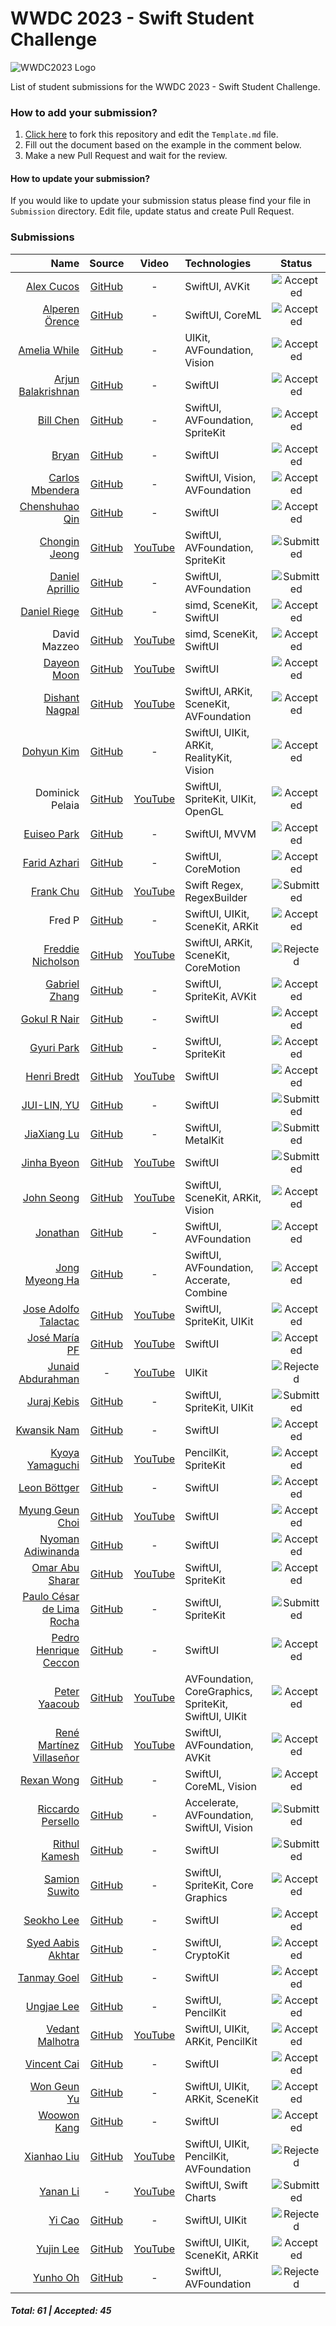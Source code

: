 # WWDC 2023 - Swift Student Challenge
![WWDC2023 Logo](logo.png)

List of student submissions for the WWDC 2023 - Swift Student Challenge.

### How to add your submission?
1. [Click here](https://github.com/wwdc/2023/edit/main/Template.md) to fork this repository and edit the `Template.md` file.
2. Fill out the document based on the example in the comment below.
3. Make a new Pull Request and wait for the review.

#### How to update your submission?
If you would like to update your submission status please find your file in `Submission` directory. Edit file, update status and create Pull Request.

### Submissions

| Name | Source |    Video    | Technologies | Status |
|-----:|:------:|:-----------:|:-------------|:------:|
|[Alex Cucos](https://github.com/skiezest)|[GitHub](https://github.com/skiezest/Learn-Morse)|-|SwiftUI, AVKit|![Accepted](https://img.shields.io/badge/accepted-green?style=for-the-badge)|
|[Alperen Örence](https://github.com/alperenorence)|[GitHub](https://github.com/alperenorence/HandSignal)|-|SwiftUI, CoreML|![Accepted](https://img.shields.io/badge/accepted-green?style=for-the-badge)|
|[Amelia While](https://github.com/elihwyma)|[GitHub](https://github.com/elihwyma/WWDC2023-Semaphores)|-|UIKit, AVFoundation, Vision|![Accepted](https://img.shields.io/badge/accepted-green?style=for-the-badge)|
|[Arjun Balakrishnan](https://github.com/balkarjun)|[GitHub](https://github.com/balkarjun/Ciphers)|-|SwiftUI|![Accepted](https://img.shields.io/badge/accepted-green?style=for-the-badge)|
|[Bill Chen](https://github.com/billchen2k)|[GitHub](https://github.com/billchen2k/HiSynth)|-|SwiftUI, AVFoundation, SpriteKit|![Accepted](https://img.shields.io/badge/accepted-green?style=for-the-badge)|
|[Bryan](https://github.com/bryanless)|[GitHub](https://github.com/bryanless/Assembly-Playground)|-|SwiftUI|![Accepted](https://img.shields.io/badge/accepted-green?style=for-the-badge)|
|[Carlos Mbendera](https://github.com/carlosmbe)|[GitHub](https://github.com/carlosmbe/Rhythm-Snap)|-|SwiftUI, Vision, AVFoundation|![Accepted](https://img.shields.io/badge/accepted-green?style=for-the-badge)|
|[Chenshuhao Qin](https://github.com/CodyQin)|[GitHub](https://github.com/CodyQin/Ferryman-Puzzle)|-|SwiftUI|![Accepted](https://img.shields.io/badge/accepted-green?style=for-the-badge)|
|[Chongin Jeong](https://github.com/chongin12)|[GitHub](https://github.com/chongin12/Sometimes)|[YouTube](https://www.youtube.com/watch?v=qT3PcCvPN44)|SwiftUI, AVFoundation, SpriteKit|![Submitted](https://img.shields.io/badge/submitted-slategrey?style=for-the-badge)|
|[Daniel Aprillio](https://github.com/Nielioo)|[GitHub](https://github.com/Nielioo/Spectrum)|-|SwiftUI, AVFoundation|![Submitted](https://img.shields.io/badge/submitted-slategrey?style=for-the-badge)|
|[Daniel Riege](https://github.com/danielriege)|[GitHub](https://github.com/danielriege/WWDC23-Submission)|-|simd, SceneKit, SwiftUI|![Accepted](https://img.shields.io/badge/accepted-green?style=for-the-badge)|
|David Mazzeo|[GitHub](https://github.com/TheIntelCorei9/Swift-Student-Challenge-23)|[YouTube](https://www.youtube.com/watch?v=ViGDWfh0ViA)|simd, SceneKit, SwiftUI|![Accepted](https://img.shields.io/badge/accepted-green?style=for-the-badge)|
|[Dayeon Moon](https://github.com/dayo2n)|[GitHub](https://github.com/dayo2n/WWDC23-Swift-Student-Challenge)|[YouTube](https://www.youtube.com/watch?v=NY2yq6vh-M0&t=3s)|SwiftUI|![Accepted](https://img.shields.io/badge/accepted-green?style=for-the-badge)|
|[Dishant Nagpal](https://github.com/Dishant10)|[GitHub](https://github.com/Dishant10/ColorFun)|[YouTube](https://youtu.be/ozhgQj-HvBE)|SwiftUI, ARKit, SceneKit, AVFoundation|![Accepted](https://img.shields.io/badge/accepted-green?style=for-the-badge)|
|[Dohyun Kim](https://github.com/a-mystic)|[GitHub](https://github.com/a-mystic/WWDC2)|-|SwiftUI, UIKit, ARKit, RealityKit, Vision|![Accepted](https://img.shields.io/badge/accepted-green?style=for-the-badge)|
|Dominick Pelaia|[GitHub](https://github.com/Cheezum32/EggDrop)|[YouTube](https://www.youtube.com/watch?v=2w7_TJHBdqE&t=6s)|SwiftUI, SpriteKit, UIKit, OpenGL|![Accepted](https://img.shields.io/badge/accepted-green?style=for-the-badge)|
|[Euiseo Park](https://github.com/kpk0616)|[GitHub](https://github.com/kpk0616/Gestalt)|-|SwiftUI, MVVM|![Accepted](https://img.shields.io/badge/accepted-green?style=for-the-badge)|
|[Farid Azhari](https://github.com/bukanfarid)|[GitHub](https://github.com/bukanfarid/motoLean)|-|SwiftUI, CoreMotion|![Accepted](https://img.shields.io/badge/accepted-green?style=for-the-badge)|
|[Frank Chu](https://twitter.com/cyongfrank)|[GitHub](https://github.com/yongfrank/regexgo)|[YouTube](https://www.youtube.com/watch?v=nNWsuZMPHtk)|Swift Regex, RegexBuilder|![Submitted](https://img.shields.io/badge/submitted-slategrey?style=for-the-badge)|
|Fred P|[GitHub](https://github.com/fredpi/WWDC2023)|-|SwiftUI, UIKit, SceneKit, ARKit|![Accepted](https://img.shields.io/badge/accepted-green?style=for-the-badge)|
|[Freddie Nicholson](https://fr3ddie.me/)|[GitHub](https://github.com/FreddieN/Bouncer-WWDC23)|[YouTube](https://youtu.be/XSjS0nZrEhQ)|SwiftUI, ARKit, SceneKit, CoreMotion|![Rejected](https://img.shields.io/badge/rejected-firebrick?style=for-the-badge)|
|[Gabriel Zhang](https://github.com/SLED-5)|[GitHub](https://github.com/SLED-5/Remember-Me)|-|SwiftUI, SpriteKit, AVKit|![Accepted](https://img.shields.io/badge/accepted-green?style=for-the-badge)|
|[Gokul R Nair](https://twitter.com/itIsGokulNair)|[GitHub](https://twitter.com/itIsGokulNair)|-|SwiftUI|![Accepted](https://img.shields.io/badge/accepted-green?style=for-the-badge)|
|[Gyuri Park](https://github.com/GYURI-PARK)|[GitHub](https://github.com/GYURI-PARK/WWDC2023)|-|SwiftUI, SpriteKit|![Accepted](https://img.shields.io/badge/accepted-green?style=for-the-badge)|
|[Henri Bredt](https://twitter.com/henricreates)|[GitHub](https://github.com/henribredt)|[YouTube](https://www.youtube.com/watch?v=0ZGPRZ1uUi0)|SwiftUI|![Accepted](https://img.shields.io/badge/accepted-green?style=for-the-badge)|
|[JUI-LIN, YU](https://github.com/kr1s0404)|[GitHub](https://github.com/kr1s0404/WWDC2023-The-Secret-Message)|-|SwiftUI|![Submitted](https://img.shields.io/badge/submitted-slategrey?style=for-the-badge)|
|[JiaXiang Lu](https://github.com/sdfsdfsv)|[GitHub](https://github.com/sdfsdfsv/The-Mountain-Wwdc23)|-|SwiftUI, MetalKit|![Submitted](https://img.shields.io/badge/submitted-slategrey?style=for-the-badge)|
|[Jinha Byeon](https://github.com/Byeonjinha)|[GitHub](https://github.com/Byeonjinha/MyStarryCompanion)|[YouTube](https://www.youtube.com/watch?v=9WZQ4pwnIjo)|SwiftUI|![Submitted](https://img.shields.io/badge/submitted-slategrey?style=for-the-badge)|
|[John Seong](https://johnseong.info)|[GitHub](https://github.com/wonmor/Atomizer-Swift-Challenge)|[YouTube](https://www.youtube.com/watch?v=kHcdvyaqslU)|SwiftUI, SceneKit, ARKit, Vision|![Accepted](https://img.shields.io/badge/accepted-green?style=for-the-badge)|
|[Jonathan](https://fuzzynat26.github.io/personal/)|[GitHub](https://github.com/FuzzyNat26/light-pollution)|-|SwiftUI, AVFoundation|![Accepted](https://img.shields.io/badge/accepted-green?style=for-the-badge)|
|[Jong Myeong Ha](https://github.com/hhajime)|[GitHub](https://github.com/hhajime/Sensit-WWDC-2023-Swift-Student-Challenge)|-|SwiftUI, AVFoundation, Accerate, Combine|![Accepted](https://img.shields.io/badge/accepted-green?style=for-the-badge)|
|[Jose Adolfo Talactac](https://twitter.com/devjoseadolfo)|[GitHub](https://github.com/devjoseadolfo/LogicBoard)|[YouTube](https://youtu.be/Pg_R5nvF2Tw)|SwiftUI, SpriteKit, UIKit|![Accepted](https://img.shields.io/badge/accepted-green?style=for-the-badge)|
|[José María PF](https://github.com/clxsrdev)|[GitHub](https://github.com/clxsrdev/Mixin-UP)|[YouTube](https://youtu.be/qkMU5xHEZ_8)|SwiftUI|![Accepted](https://img.shields.io/badge/accepted-green?style=for-the-badge)|
|[Junaid Abdurahman](https://twitter.com/junaidxabd)|-|[YouTube](https://youtu.be/k2dujM3D47M)|UIKit|![Rejected](https://img.shields.io/badge/rejected-firebrick?style=for-the-badge)|
|[Juraj Kebis](https://github.com/vector23)|[GitHub](https://github.com/vector23/Planties)|-|SwiftUI, SpriteKit, UIKit|![Submitted](https://img.shields.io/badge/submitted-slategrey?style=for-the-badge)|
|[Kwansik Nam](https://github.com/snacknam)|[GitHub](https://github.com/snacknam/WWDC23-SSC)|-|SwiftUI|![Accepted](https://img.shields.io/badge/accepted-green?style=for-the-badge)|
|[Kyoya Yamaguchi](https://github.com/kyoya1123)|[GitHub](https://github.com/kyoya1123/Newtons-Notebook)|[YouTube](https://youtu.be/2dCPEKDxhkY)|PencilKit, SpriteKit|![Accepted](https://img.shields.io/badge/accepted-green?style=for-the-badge)|
|[Leon Böttger](https://github.com/leonboe1)|[GitHub](https://github.com/leonboe1/Bounce)|-|SwiftUI|![Accepted](https://img.shields.io/badge/accepted-green?style=for-the-badge)|
|[Myung Geun Choi](https://github.com/mgdgc)|[GitHub](https://github.com/mgdgc/earth-debugger)|[YouTube](https://youtu.be/prc4jeNdFfA)|SwiftUI|![Accepted](https://img.shields.io/badge/accepted-green?style=for-the-badge)|
|[Nyoman Adiwinanda](https://github.com/NyomanAdiwinanda)|[GitHub](https://github.com/NyomanAdiwinanda/WWDC23-SwiftChallenge)|-|SwiftUI|![Accepted](https://img.shields.io/badge/accepted-green?style=for-the-badge)|
|[Omar Abu Sharar](https://github.com/omarabusharar)|[GitHub](https://github.com/omarabusharar/ssc-2023)|[YouTube](https://www.youtube.com/watch?v=aL7OD8BxTJ8)|SwiftUI, SpriteKit|![Accepted](https://img.shields.io/badge/accepted-green?style=for-the-badge)|
|[Paulo César de Lima Rocha](https://github.com/Nyffi)|[GitHub](https://github.com/Nyffi/WWDC23-SwiftStudentChallenge)|-|SwiftUI, SpriteKit|![Submitted](https://img.shields.io/badge/submitted-slategrey?style=for-the-badge)|
|[Pedro Henrique Ceccon](https://github.com/PedroCeccon)|[GitHub](https://github.com/PedroCeccon/WWDC23)|-|SwiftUI|![Accepted](https://img.shields.io/badge/accepted-green?style=for-the-badge)|
|[Peter Yaacoub](https://github.com/Yaacoub)|[GitHub](https://github.com/Yaacoub/Swift-Student-Challenge/tree/main/WWDC%202023)|[YouTube](https://youtu.be/4BUhhSCweqc)|AVFoundation, CoreGraphics, SpriteKit, SwiftUI, UIKit|![Accepted](https://img.shields.io/badge/accepted-green?style=for-the-badge)|
|[René Martínez Villaseñor](https://github.com/dmcpacks)|[GitHub](https://github.com/dmcpacks/mexicoclicker)|[YouTube](https://www.youtube.com/watch?v=9eQXIoK-RDg)|SwiftUI, AVFoundation, AVKit|![Accepted](https://img.shields.io/badge/accepted-green?style=for-the-badge)|
|[Rexan Wong](https://linktr.ee/rexanwong)|[GitHub](https://github.com/RexanWONG/PhotoRush)|-|SwiftUI, CoreML, Vision|![Accepted](https://img.shields.io/badge/accepted-green?style=for-the-badge)|
|[Riccardo Persello](https://github.com/persello)|[GitHub](https://github.com/persello/ssc23)|-|Accelerate, AVFoundation, SwiftUI, Vision|![Submitted](https://img.shields.io/badge/submitted-slategrey?style=for-the-badge)|
|[Rithul Kamesh](https://github.com/rithulkamesh)|[GitHub](https://github.com/rithulkamesh/fitness)|-|SwiftUI|![Submitted](https://img.shields.io/badge/submitted-slategrey?style=for-the-badge)|
|[Samion Suwito](https://github.com/isitusnoamow)|[GitHub](https://github.com/isitusnoamow/cells-wwdc2023)|-|SwiftUI, SpriteKit, Core Graphics|![Accepted](https://img.shields.io/badge/accepted-green?style=for-the-badge)|
|[Seokho Lee](https://github.com/Mercen-Lee)|[GitHub](https://github.com/Mercen-Lee/Allergist)|-|SwiftUI|![Accepted](https://img.shields.io/badge/accepted-green?style=for-the-badge)|
|[Syed Aabis Akhtar](https://github.com/gitbolt)|[GitHub](https://github.com/gitbolt/asymmed)|-|SwiftUI, CryptoKit|![Accepted](https://img.shields.io/badge/accepted-green?style=for-the-badge)|
|[Tanmay Goel](https://github.com/tanmayg1502)|[GitHub](https://github.com/tanmayg1502/Diffie-Hellman-Key-Swift-Playground)|-|SwiftUI|![Accepted](https://img.shields.io/badge/accepted-green?style=for-the-badge)|
|[Ungjae Lee](https://github.com/NuPlay)|[GitHub](https://github.com/NuPlay/DropUI)|-|SwiftUI, PencilKit|![Accepted](https://img.shields.io/badge/accepted-green?style=for-the-badge)|
|[Vedant Malhotra](https://github.com/vedantapps)|[GitHub](https://github.com/vedantapps/slidescramble)|[YouTube](https://youtu.be/hImUT1NZHp8)|SwiftUI, UIKit, ARKit, PencilKit|![Accepted](https://img.shields.io/badge/accepted-green?style=for-the-badge)|
|[Vincent Cai](https://www.instagram.com/vince14genius_0/)|[GitHub](https://github.com/Vince14Genius/My-WWDC-Swift-Student-Challenge-submissions)|-|SwiftUI|![Accepted](https://img.shields.io/badge/accepted-green?style=for-the-badge)|
|[Won Geun Yu](https://github.com/Ryujin1210)|[GitHub](https://github.com/Ryujin1210/WWDC2023_EyeingArt)|-|SwiftUI, UIKit, ARKit, SceneKit|![Accepted](https://img.shields.io/badge/accepted-green?style=for-the-badge)|
|[Woowon Kang](https://github.com/mosiccan)|[GitHub](https://github.com/mosiccan/setup-tennis-racket)|-|SwiftUI|![Accepted](https://img.shields.io/badge/accepted-green?style=for-the-badge)|
|[Xianhao Liu](https://github.com/Carton22)|[GitHub](https://github.com/Carton22/Handbot)|[YouTube](https://youtu.be/AQyzqk6_YjY)|SwiftUI, UIKit, PencilKit, AVFoundation|![Rejected](https://img.shields.io/badge/rejected-firebrick?style=for-the-badge)|
|[Yanan Li](https://github.com/liyanan2004)|-|[YouTube](https://youtu.be/2CStbcJK0qM)|SwiftUI, Swift Charts|![Submitted](https://img.shields.io/badge/submitted-slategrey?style=for-the-badge)|
|[Yi Cao](https://github.com/xiaoyu2006)|[GitHub](https://github.com/xiaoyu2006/IFS)|-|SwiftUI, UIKit|![Rejected](https://img.shields.io/badge/rejected-firebrick?style=for-the-badge)|
|[Yujin Lee](https://github.com/yujinnee)|[GitHub](https://github.com/yujinnee/WorldHunter)|[YouTube](https://www.youtube.com/watch?v=rlxRgopwPkE)|SwiftUI, UIKit, SceneKit, ARKit|![Accepted](https://img.shields.io/badge/accepted-green?style=for-the-badge)|
|[Yunho Oh](https://github.com/helloyunho)|[GitHub](https://github.com/helloyunho/sound-playgrounds)|-|SwiftUI, AVFoundation|![Rejected](https://img.shields.io/badge/rejected-firebrick?style=for-the-badge)|

##### Total: 61 | Accepted: 45
